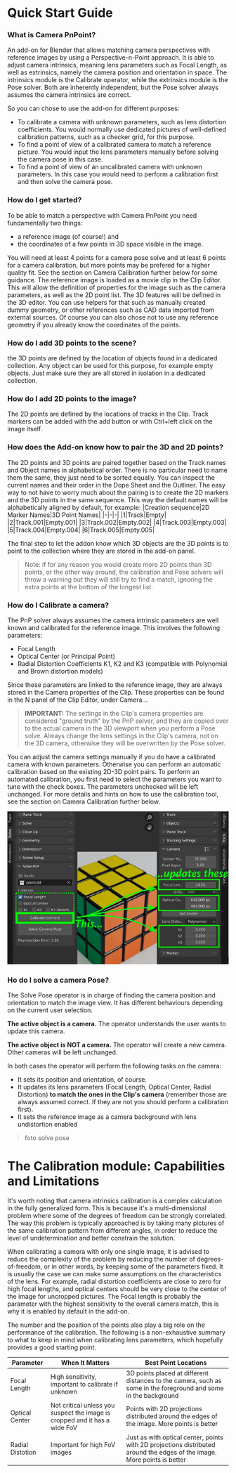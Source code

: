 # Quick Start Guide
### What is Camera PnPoint?
An add-on for Blender that allows matching camera perspectives with reference images by using a Perspective-n-Point approach. It is able to adjust camera intrinsics, meaning lens parameters such as Focal Length, as well as extrinsics, namely the camera position and orientation in space.
The intrinsics module is the Calibrate operator, while the extrinsics module is the Pose solver. Both are inherently independent, but the Pose solver always assumes the camera intrinsics are correct. 

So you can chose to use the add-on for different purposes:
- To calibrate a camera with unknown parameters, such as lens distortion coefficients. You would normally use dedicated pictures of well-defined calibration patterns, such as a checker grid, for this purpose.
- To find a point of view of a calibrated camera to match a reference picture. You would input the lens parameters manually before solving the camera pose in this case.
- To find a point of view of an uncalibrated camera with unknown parameters. In this case you would need to perform a calibration first and then solve the camera pose.

### How do I get started?
To be able to match a perspective with Camera PnPoint you need fundamentally two things: 
- a reference image (of course!) and 
- the coordinates of a few points in 3D space visible in the image. 

You will need at least 4 points for a camera pose solve and at least 6 points for a camera calibration, but more points may be prefered for a higher quality fit. See the section on Camera Calibration further below for some guidance.
The reference image is loaded as a movie clip in the Clip Editor. This will allow the definition of properties for the image such as the camera parameters, as well as the 2D point list.
The 3D features will be defined in the 3D editor. You can use helpers for that such as manually created dummy geometry, or other references such as CAD data imported from external sources. Of course you can also chose not to use any reference geometry if you already know the coordinates of the points.

### How do I add 3D points to the scene?
the 3D points are defined by the location of objects found in a dedicated collection. Any object can be used for this purpose, for example empty objects. Just make sure they are all stored in isolation in a dedicated collection.

### How do I add 2D points to the image?
The 2D points are defined by the locations of tracks in the Clip. Track markers can be added with the add button or with Ctrl+left click on the image itself. 

### How does the Add-on know how to pair the 3D and 2D points?
The 2D points and 3D points are paired together based on the Track names and Object names in alphabetical order. There is no particular need to name them the same, they just need to be sorted equally. You can inspect the current names and their order in the Dope Sheet and the Outliner.
The easy way to not have to worry much about the pairing is to create the 2D markers and the 3D points in the same sequence. This way the default names will be alphabetically aligned by default, for example:
|Creation sequence|2D Marker Names|3D Point Names|
|-|-|-|
|1|Track|Empty|
|2|Track.001|Empty.001|
|3|Track.002|Empty.002|
|4|Track.003|Empty.003|
|5|Track.004|Empty.004|
|6|Track.005|Empty.005|

The final step to let the addon know which 3D objects are the 3D points is to point to the collection where they are stored in the add-on panel. 
>Note: if for any reason you would create more 2D points than 3D points, or the other way around, the calibration and Pose solvers will throw a warning but they will still try to find a match, ignoring the extra points at the bottom of the longest list.

### How do I Calibrate a camera?
The PnP solver always assumes the camera intrinsic parameters are well known and calibrated for the reference image. This involves the following parameters:
- Focal Length
- Optical Center (or Principal Point)
- Radial Distortion Coefficients K1, K2 and K3 (compatible with Polynomial and Brown distortion models)

Since these parameters are linked to the reference image, they are always stored in the Camera properties of the Clip. These properties can be found in the N panel of the Clip Editor, under Camera...
>**IMPORTANT:** The settings in the Clip's camera properties are considered "ground truth" by the PnP solver, and they are copied over to the actual camera in the 3D viewport when you perform a Pose solve. Always change the lens settings in the Clip's camera, not on the 3D camera, otherwise they will be overwritten by the Pose solver.

You can adjust the camera settings manually if you do have a calibrated camera with known parameters. Otherwise you can perform an automatic calibration based on the existing 2D-3D point pairs. 
To perform an automated calibration, you first need to select the parameters you want to tune with the check boxes. The parameters unchecked will be left unchanged. For more details and hints on how to use the calibration tool, see the section on Camera Calibration further below.

![alt text](fig/CalibOp.jpg)

### Ho do I solve a camera Pose?
The Solve Pose operator is in charge of finding the camera position and orientation to match the image view. It has different behaviours depending on the current user selection.

**The active object is a camera.** The operator understands the user wants to update this camera.

**The active object is NOT a camera.** The operator will create a new camera. Other cameras will be left unchanged.

In both cases the operator will perform the following tasks on the camera:
- It sets its position and orientation, of course.
- It updates its lens parameters (Focal Length, Optical Center, Radial Distortion) **to match the ones in the Clip's camera**
(remember those are always assumed correct. If they are not you should perform a calibration first).
- It sets the reference image as a camera background with lens undistortion enabled

> foto solve pose

# The Calibration module: Capabilities and Limitations
It's worth noting that camera intrinsics calibration is a complex calculation in the fully generalized form. This is because it's a multi-dimensional problem where some of the degrees of freedom can be strongly correlated. The way this problem is typically approached is by taking many pictures of the same calibration pattern from different angles, in order to reduce the level of undetermination and better constrain the solution.

When calibrating a camera with only one single image, it is advised to reduce the complexity of the problem by reducing the number of degrees-of-freedom, or in other words, by keeping some of the parameters fixed. It is usually the case we can make some assumptions on the characteristics of the lens. For example, radial distortion coefficients are close to zero for high focal lengths, and optical centers should be very close to the center of the image for uncropped pictures. The Focal length is probably the parameter with the highest sensitivity to the overall camera match, this is why it is enabled by default in the add-on.

The number and the position of the points also play a big role on the performance of the calibration. The following is a non-exhaustive summary to what to keep in mind when calibrating lens parameters, which hopefully provides a good starting point.

|Parameter|When It Matters|Best Point Locations|
|-|-|-|
|Focal Length|High sensitivity, important to calibrate if unknown|3D points placed at different distances to the camera, such as some in the foreground and some in the background|
|Optical Center|Not critical unless you suspect the image is cropped and it has a wide FoV|Points with 2D projections distributed around the edges of the image. More points is better|
|Radial Distotion|Important for high FoV images|Just as with optical center, points with 2D projections distributed around the edges of the image. More points is better|






